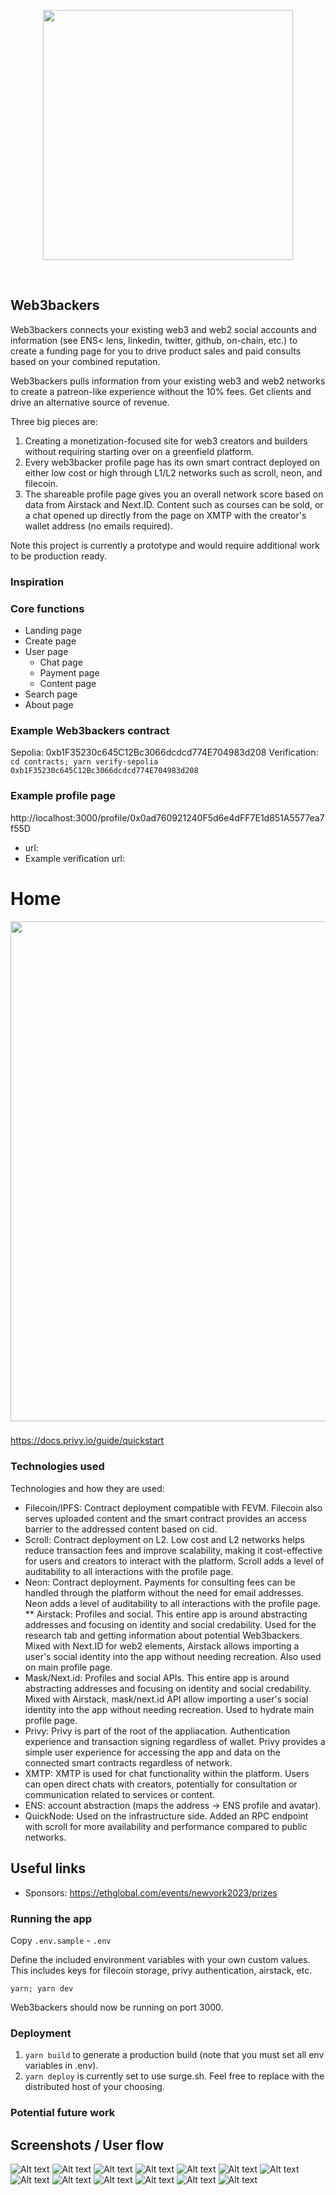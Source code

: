 <p align='center'>
    <img src='./img/logo.png' width=400 />
</p>
<br/>

Web3backers
---


Web3backers connects your existing web3 and web2 social accounts and information (see ENS< lens, linkedin, twitter, github, on-chain, etc.) to create a funding page for you to drive product sales and paid consults based on your combined reputation.

Web3backers pulls information from your existing web3 and web2 networks to create a patreon-like experience without the 10% fees. Get clients and drive an alternative source of revenue.

Three big pieces are:
1. Creating a monetization-focused site for web3 creators and builders without requiring starting over on a greenfield platform.
2. Every web3backer profile page has its own smart contract deployed on either low cost or high through L1/L2 networks such as scroll, neon, and filecoin. 
3. The shareable profile page gives you an overall network score based on data from Airstack and Next.ID. Content such as courses can be sold, or a chat opened up directly from the page on XMTP with the creator's wallet address (no emails required).

<!-- Monetize your expertise. -->

<!-- Example:
Upload
* Chris Buonocore - links to social (lens, twitter).
* Chris is creating web3 tutorials.
* Unlockable content, reveals a cid.
* Get in contact with Chris (XMTP)
* Connect account (Privy)
* Deploy contract per page (Neon, Metamask, Scroll, XDC)
* Unlock (gated content and connection to XMTP)
* NFT API (quicknode)
* Mask (relationservice search) https://docs.next.id/core-concepts/relation-service/rs-example -->

<p>Note this project is currently a prototype and would require additional work to be production ready.</p>

### Inspiration

### Core functions
* Landing page
* Create page
* User page
    * Chat page
    * Payment page
    * Content page
* Search page
* About page 

### Example Web3backers contract

Sepolia: 0xb1F35230c645C12Bc3066dcdcd774E704983d208
Verification: `cd contracts; yarn verify-sepolia 0xb1F35230c645C12Bc3066dcdcd774E704983d208`

### Example profile page

http://localhost:3000/profile/0x0ad760921240F5d6e4dFF7E1d851A5577ea7f55D

* url: 
* Example verification url:

<h1>Home</h1>
<img src='./img/home.png' width=800>

###

https://docs.privy.io/guide/quickstart
### Technologies used

Technologies and how they are used:
* Filecoin/IPFS: Contract deployment compatible with FEVM. Filecoin also serves uploaded content and the smart contract provides an access barrier to the addressed content based on cid.
* Scroll: Contract deployment on L2. Low cost and L2 networks helps reduce transaction fees and improve scalability, making it cost-effective for users and creators to interact with the platform. Scroll adds a level of auditability to all interactions with the profile page.
* Neon: Contract deployment. Payments for consulting fees can be handled through the platform without the need for email addresses. Neon adds a level of auditability to all interactions with the profile page.
** Airstack: Profiles and social. This entire app is around abstracting addresses and focusing on identity and social credability. Used for the research tab and getting information about potential Web3backers. Mixed with Next.ID for web2 elements, Airstack allows importing a user's social identity into the app without needing recreation. Also used on main profile page.
* Mask/Next.id: Profiles and social APIs. This entire app is around abstracting addresses and focusing on identity and social credability. Mixed with Airstack, mask/next.id API allow importing a user's social identity into the app without needing recreation. Used to hydrate main profile page.
* Privy: Privy is part of the root of the appliacation. Authentication experience and transaction signing regardless of wallet. Privy provides a simple user experience for accessing the app and data on the connected smart contracts regardless of network.
* XMTP: XMTP is used for chat functionality within the platform. Users can open direct chats with creators, potentially for consultation or communication related to services or content. 
* ENS: account abstraction (maps the address -> ENS profile and avatar).
* QuickNode: Used on the infrastructure side. Added an RPC endpoint with scroll for more availability and performance compared to public networks.
## Useful links
* Sponsors: https://ethglobal.com/events/newyork2023/prizes

### Running the app

Copy `.env.sample` - `.env`

Define the included environment variables with your own custom values. This includes keys for filecoin storage, privy authentication, airstack, etc.

`yarn; yarn dev`

Web3backers should now be running on port 3000.

<!-- <b>Note this project is currently a prototype and would require additional work to be production ready on Chainlink mainnet.</b> -->

### Deployment

1. `yarn build` to generate a production build (note that you must set all env variables in .env).
2. `yarn deploy` is currently set to use surge.sh. Feel free to replace with the distributed host of your choosing.

### Potential future work


## Screenshots / User flow

![Alt text](img/buy.png) ![Alt text](img/chat.png) ![Alt text](img/confirm.png) ![Alt text](img/contract.png) ![Alt text](img/created.png) ![Alt text](img/deploy.png) ![Alt text](img/home.png) ![Alt text](img/privy.png) ![Alt text](img/profile.png) ![Alt text](img/research.png) ![Alt text](img/score.png) ![Alt text](img/scroll.png) ![Alt text](img/xmtp1.png)


<!--

Demo flow:


Sponsors:


-->

